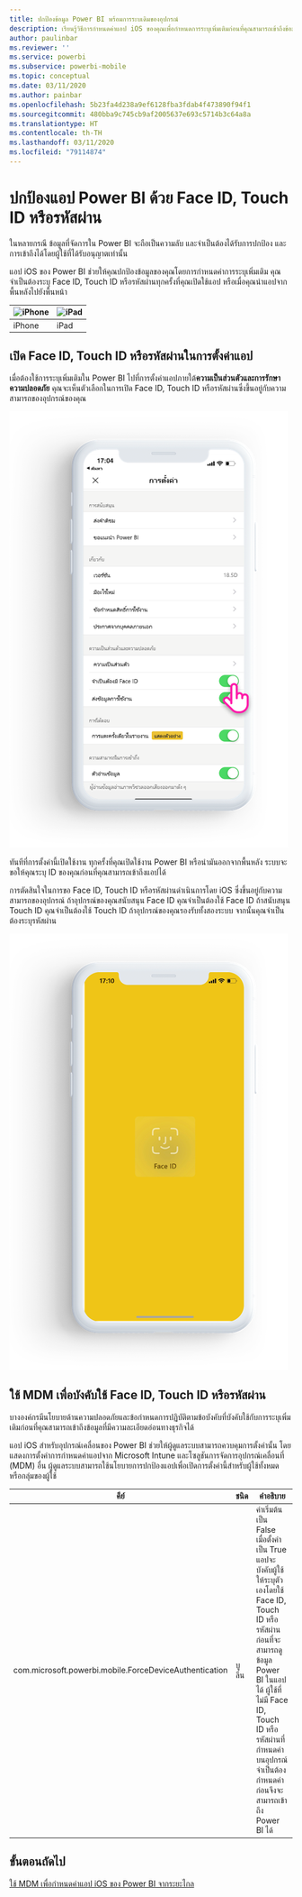 ```yaml
---
title: ปกป้องข้อมูล Power BI พร้อมการระบเดิมของอุปกรณ์
description: เรียนรู้วิธีการกำหนดค่าแอป iOS ของคุณเพื่อกำหนดการระบุเพิ่มเติมก่อนที่คุณสามารถเข้าถึงข้อมูล Power BI ของคุณ
author: paulinbar
ms.reviewer: ''
ms.service: powerbi
ms.subservice: powerbi-mobile
ms.topic: conceptual
ms.date: 03/11/2020
ms.author: painbar
ms.openlocfilehash: 5b23fa4d238a9ef6128fba3fdab4f473890f94f1
ms.sourcegitcommit: 480bba9c745cb9af2005637e693c5714b3c64a8a
ms.translationtype: HT
ms.contentlocale: th-TH
ms.lasthandoff: 03/11/2020
ms.locfileid: "79114874"
---
```

# <a name="protect-power-bi-app-with-face-id-touch-id-or-passcode"></a>ปกป้องแอป Power BI ด้วย Face ID, Touch ID หรือรหัสผ่าน 

ในหลายกรณี ข้อมูลที่จัดการใน Power BI จะถือเป็นความลับ และจำเป็นต้องได้รับการปกป้อง และการเข้าถึงได้โดยผู้ใช้ที่ได้รับอนุญาตเท่านั้น 

แอป iOS ของ Power BI ช่วยให้คุณปกป้องข้อมูลของคุณโดยการกำหนดค่าการระบุเพิ่มเติม คุณจำเป็นต้องระบุ Face ID, Touch ID หรือรหัสผ่านทุกครั้งที่คุณเปิดใช้แอป หรือเมื่อคุณนำแอปจากพื้นหลังไปยังพื้นหน้า

| ![iPhone](./media/tutorial-mobile-apps-ios-qna/iphone-logo-50-px.png) | ![iPad](./media/tutorial-mobile-apps-ios-qna/ipad-logo-50-px.png) |
|:--- |:--- |
| iPhone |iPad |

## <a name="turn-on-face-id-touch-id-or-passcode-in-app-setting"></a>เปิด Face ID, Touch ID หรือรหัสผ่านในการตั้งค่าแอป

เมื่อต้องใช้การระบุเพิ่มเติมใน Power BI ไปที่การตั้งค่าแอปภายใต้**ความเป็นส่วนตัวและการรักษาความปลอดภัย** คุณจะเห็นตัวเลือกในการเปิด Face ID, Touch ID หรือรหัสผ่านซึ่งขึ้นอยู่กับความสามารถของอุปกรณ์ของคุณ

![หน้าการตั้งค่าแอป iOS ของ Power BI](./media/mobile-ios-native-secure-access/mobile-ios-native-secured-setting.png)

ทันทีที่การตั้งค่านี้เปิดใช้งาน ทุกครั้งที่คุณเปิดใช้งาน Power BI หรือนำมันออกจากพื้นหลัง ระบบจะขอให้คุณระบุ ID ของคุณก่อนที่คุณสามารถเข้าถึงแอปได้ 

การตัดสินใจในการขอ Face ID, Touch ID หรือรหัสผ่านดำเนินการโดย iOS ซึ่งขึ้นอยู่กับความสามารถของอุปกรณ์ ถ้าอุปกรณ์ของคุณสนับสนุน Face ID คุณจำเป็นต้องใช้ Face ID ถ้าสนับสนุน Touch ID คุณจำเป็นต้องใช้ Touch ID ถ้าอุปกรณ์ของคุณรองรับทั้งสองระบบ จากนั้นคุณจำเป็นต้องระบุรหัสผ่าน

![Face ID ระบบ iOS ของ Power BI](./media/mobile-ios-native-secure-access/mobile-ios-native-secured-faceid.png)

## <a name="use-mdm-to-enforce-face-id-touch-id-or-passcode"></a>ใช้ MDM เพื่อบังคับใช้ Face ID, Touch ID หรือรหัสผ่าน

บางองค์กรมีนโยบายด้านความปลอดภัยและข้อกำหนดการปฏิบัติตามข้อบังคับที่บังคับใช้กับการระบุเพิ่มเติมก่อนที่คุณสามารถเข้าถึงข้อมูลที่มีความละเอียดอ่อนทางธุรกิจได้ 

แอป iOS สำหรับอุปกรณ์เคลื่อนของ Power BI ช่วยให้ผู้ดูแลระบบสามารถควบคุมการตั้งค่านั้น โดยแสดงการตั้งค่าการกำหนดค่าแอปจาก Microsoft Intune และโซลูชันการจัดการอุปกรณ์เคลื่อนที่ (MDM) อื่น ผู้ดูแลระบบสามารถใช้นโยบายการปกป้องแอปเพื่อเปิดการตั้งค่านี้สำหรับผู้ใช้ทั้งหมด หรือกลุ่มของผู้ใช้

|คีย์  |ชนิด  |คำอธิบาย  |
|---------|---------|---------|
| com.microsoft.powerbi.mobile.ForceDeviceAuthentication | บูลีน | ค่าเริ่มต้นเป็น False <br>เมื่อตั้งค่าเป็น True แอปจะบังคับผู้ใช้ให้ระบุตัวเองโดยใช้ Face ID, Touch ID หรือรหัสผ่านก่อนที่จะสามารถดูข้อมูล Power BI ในแอปได้ ผู้ใช้ที่ไม่มี Face ID, Touch ID หรือรหัสผ่านที่กำหนดค่าบนอุปกรณ์จำเป็นต้องกำหนดค่าก่อนจึงจะสามารถเข้าถึง Power BI ได้  |

## <a name="next-steps"></a>ขั้นตอนถัดไป

[ใช้ MDM เพื่อกำหนดค่าแอป iOS ของ Power BI จากระยะไกล](mobile-app-configuration.md)
